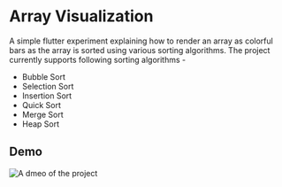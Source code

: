 # Array Visualization

A simple flutter experiment explaining how to render an array as colorful bars as the array is sorted using various sorting algorithms. The project currently supports following sorting algorithms - 

- Bubble Sort
- Selection Sort
- Insertion Sort
- Quick Sort
- Merge Sort
- Heap Sort


## Demo

![A dmeo of the project](./demo.gif)

